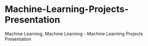 # Machine-Learning-Projects-Presentation
Machine Learning, Machine Learning - Machine Learning Projects Presentation
